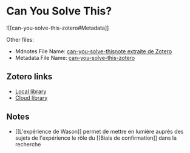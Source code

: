 # Can You Solve This?

![[can-you-solve-this-zotero#Metadata]]

Other files:
* Mdnotes File Name: [can-you-solve-thisnote extraite de Zotero](can-you-solve-thisnote-extraite-de-zotero)
* Metadata File Name: [can-you-solve-this-zotero](can-you-solve-this-zotero)

##  Zotero links
* [Local library](zotero://select/items/1_UGHGWG24)
* [Cloud library](http://zotero.org/users/895735/items/UGHGWG24)

## Notes
- [[L'expérience de Wason]] permet de mettre en lumière auprès des sujets de l'expérience le rôle du [[Biais de confirmation]] dans la recherche